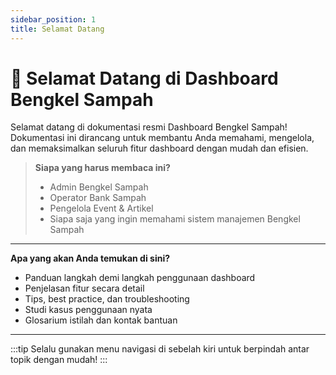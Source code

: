 ```yaml
---
sidebar_position: 1
title: Selamat Datang
---
```


# 👋 Selamat Datang di Dashboard Bengkel Sampah

Selamat datang di dokumentasi resmi Dashboard Bengkel Sampah!  
Dokumentasi ini dirancang untuk membantu Anda memahami, mengelola, dan memaksimalkan seluruh fitur dashboard dengan mudah dan efisien.

> **Siapa yang harus membaca ini?**
>
> - Admin Bengkel Sampah
> - Operator Bank Sampah
> - Pengelola Event & Artikel
> - Siapa saja yang ingin memahami sistem manajemen Bengkel Sampah

---

**Apa yang akan Anda temukan di sini?**
- Panduan langkah demi langkah penggunaan dashboard
- Penjelasan fitur secara detail
- Tips, best practice, dan troubleshooting
- Studi kasus penggunaan nyata
- Glosarium istilah dan kontak bantuan

---

:::tip
Selalu gunakan menu navigasi di sebelah kiri untuk berpindah antar topik dengan mudah!
:::
